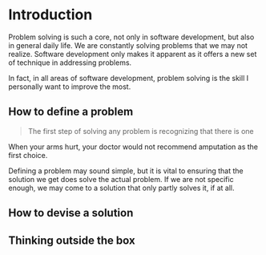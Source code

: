 # Introduction

Problem solving is such a core, not only in software development, but
also in general daily life. We are constantly solving problems that we
may not realize. Software development only makes it apparent as it
offers a new set of technique in addressing problems.

In fact, in all areas of software development, problem solving is the
skill I personally want to improve the most.

## How to define a problem

> The first step of solving any problem is recognizing that there is
one

When your arms hurt, your doctor would not recommend amputation as the
first choice.

Defining a problem may sound simple, but it is vital to ensuring that
the solution we get does solve the actual problem. If we are not
specific enough, we may come to a solution that only partly solves it,
if at all.

## How to devise a solution

## Thinking outside the box
